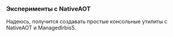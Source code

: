 ### Эксперименты с NativeAOT

Надеюсь, получится создавать простые консольные утилиты с NativeAOT
и ManagedIrbis5.
